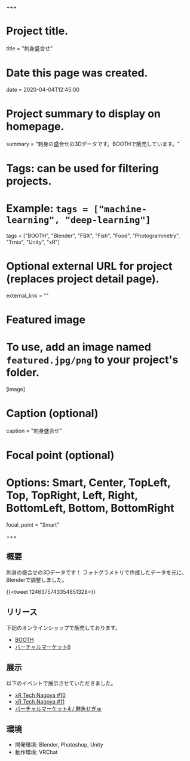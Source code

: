 +++
# Project title.
title = "刺身盛合せ"

# Date this page was created.
date = 2020-04-04T12:45:00

# Project summary to display on homepage.
summary = "刺身の盛合せの3Dデータです。BOOTHで販売しています。"

# Tags: can be used for filtering projects.
# Example: `tags = ["machine-learning", "deep-learning"]`
tags = ["BOOTH", "Blender", "FBX", "Fish", "Food", "Photogrammetry", "Trnio", "Unity", "xR"]

# Optional external URL for project (replaces project detail page).
external_link = ""

# Featured image
# To use, add an image named `featured.jpg/png` to your project's folder. 
[image]
  # Caption (optional)
  caption = "刺身盛合せ"

  # Focal point (optional)
  # Options: Smart, Center, TopLeft, Top, TopRight, Left, Right, BottomLeft, Bottom, BottomRight
  focal_point = "Smart"

+++



## 概要

刺身の盛合せの3Dデータです！
フォトグラメトリで作成したデータを元に、Blenderで調整しました。

{{<tweet 1246375743354851328>}}



## リリース
下記のオンラインショップで販売しております。

- [BOOTH](https://booth.pm/ja/items/1947294)
- [バーチャルマーケットβ](https://www.v-market.work/ec/items/789/detail/)



## 展示

以下のイベントで展示させていただきました。

- [xR Tech Nagoya #10](https://vrm-nagoya.connpass.com/event/167144/)
- [xR Tech Nagoya #11](https://vrm-nagoya.connpass.com/event/167144/)
- [バーチャルマーケット4 / 鮮魚せぎゅ](https://www.v-market.work/v4/catalog/circle/932)



## 環境

- 開発環境: Blender, Photoshop, Unity
- 動作環境: VRChat


